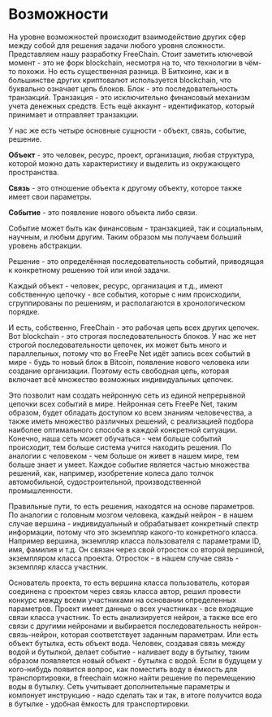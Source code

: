 # Возможности

На уровне возможностей происходит взаимодействие других сфер между собой для решения задачи любого уровня сложности. Представляем нашу разработку FreeChain. Стоит заметить ключевой момент - это не форк blockchain, несмотря на то, что технологии в чём-то похожи. Но есть существенная разница. В Биткоине, как и в большинстве других криптовалют используется blockchain, что буквально означает цепь блоков. Блок - это последовательность транзакций. Транзакция - это исключительно финансовый механизм учета денежных средств. Есть ещё аккаунт - идентификатор, который принимает и отправляет транзакции.

У нас же есть четыре основные сущности - объект, связь, событие, решение. 

**Объект** - это человек, ресурс, проект, организация, любая структура, которой можно дать характеристику и выделить из окружающего пространства. 

**Связь** - это отношение объекта к другому объекту, которое также имеет свои параметры.

**Событие** - это появление нового объекта либо связи.

Событие может быть как финансовым - транзакцией, так и социальным, научным, и любым другим. Таким образом мы получаем больший уровень абстракции. 

Решение - это определённая последовательность событий, приводящая к конкретному решению той или иной задачи.

Каждый объект - человек, ресурс, организация и т.д., имеют собственную цепочку - все события, которые с ним происходили, сгруппированы по решениям, и располагаются в хронологическом порядке. 

И есть, собственно, FreeChain - это рабочая цепь всех других цепочек. 
Вот blockchain - это строгая последовательность блоков. У нас же нет строгой последовательности цепочек, их может быть много и параллельных, потому что во FreePe Net идёт запись всех событий в мире - будь то новый блок в Bitcoin, появление нового человека или создание организации. Поэтому есть свободная цепь, которая включает всё множество возможных индивидуальных цепочек. 

Это позволит нам создать нейронную сеть из единой непрерывной цепочки всех событий в мире. Нейронная сеть FreePe Net, таким образом, будет обладать доступом ко всем знаниям человечества, а также иметь множество различных решений, с реализацией подбора наиболее оптимального способа в каждой конкретной ситуации. Конечно, наша сеть может обучаться - чем больше событий происходит, тем больше система учится находить решения. По аналогии с человеком - чем больше он живет в нашем мире, тем больше знает и умеет. Каждое событие является частью множества решений, как, например, изобретение колеса дало толчок автомобильной, судостроительной, производственной промышленности. 

Правильные пути, то есть решения, находятся на основе параметров. По аналогии с головным мозгом человека, каждый нейрон - в нашем случае вершина - индивидуальный и обрабатывает конкретный спектр информации, потому что это экземпляр какого-то конкретного класса. Например вершина, экземпляр класса пользователя с параметрами ID, имя, фамилия и т.д. Он связан через свой отросток со второй вершиной, экземпляром класса проекта. Отросток - в нашем случае связь - экземпляр класса участник. 

Основатель проекта, то есть вершина класса пользователь, которая соединена с проектом через связь класса автор, решил провести конкурс между всеми участниками на основании определенных параметров. Проект имеет данные о всех участниках - все входящие связи класса участник. То есть анализируется нейрон, а также все его связи с другими нейронами и выбирается последовательность нейрон-связь-нейрон, которая соответствует заданным параметрам.
Или есть объект бутылка, есть объект вода. Человек, создавая связь между водой и бутылкой, делает событие - наливает воду в бутылку, таким образом появляется новый объект - бутылка с водой. Если в будущем у кого-нибудь появится вопрос, как поместить воду в ёмкость для транспортировки, в freechain можно найти решение по перемещению воды в бутылку. Сеть учитывает дополнительные параметры и компонует инструкцию - надо сделать так и так, в итоге получится вода в бутылке - удобная ёмкость для транспортировки.
